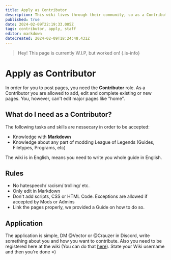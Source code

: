 ```yaml
---
title: Apply as Contributor
description: This wiki lives through their community, so as a Contributor you can help out here by adding/ editing pages.
published: true
date: 2024-02-09T22:19:33.005Z
tags: contributor, apply, staff
editor: markdown
dateCreated: 2024-02-09T18:24:48.431Z
---
```


> Hey!
> This page is currently W.I.P, but worked on!
{.is-info}

# Apply as Contributor

In order for you to post pages, you need the **Contributor** role. As a Contributor you are allowed to add, edit and complete existing or new pages. You, however, can't edit major pages like "home".

## What do I need as a Contributor?

The following tasks and skills are nessecary in order to be accepted:

- Knowledge with **Markdown**
- Knowledge about any part of modding League of Legends (Guides, Filetypes, Programs, etc)

The wiki is in English, means you need to write you whole guide in English.

## Rules

- No hatespeech/ racism/ trolling/ etc.
- Only edit in Markdown
- Don't add scripts, CSS or HTML Code. Exceptions are allowed if accepted by Mods or Admins
- Link the pages properly, we provided a Guide on how to do so.

## Application

The application is simple, DM @Vector or @Crauzer in Discord, write something about you and how you want to contribute. Also you need to be registered here at the wiki (You can do that [here](https://wiki.vecslab.com/login)). State your Wiki username and then you're done =)

